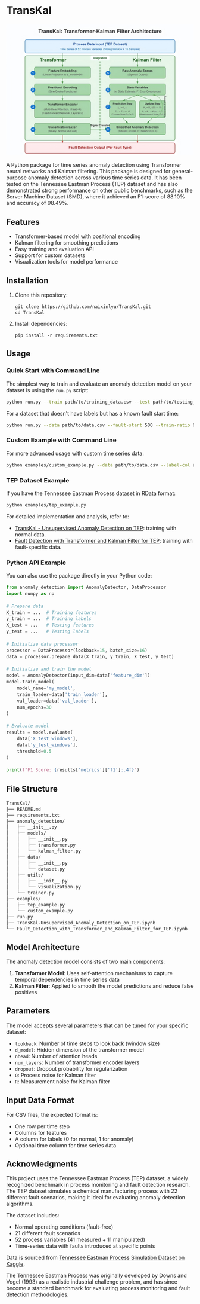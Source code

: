 # TransKal

![Image Description](transkal-model-architecture.jpg)

A Python package for time series anomaly detection using Transformer neural networks and Kalman filtering. This package is designed for general-purpose anomaly detection across various time series data. It has been tested on the Tennessee Eastman Process (TEP) dataset and has also demonstrated strong performance on other public benchmarks, such as the Server Machine Dataset (SMD), where it achieved an F1-score of 88.10% and accuracy of 98.49%.

## Features

- Transformer-based model with positional encoding
- Kalman filtering for smoothing predictions
- Easy training and evaluation API
- Support for custom datasets
- Visualization tools for model performance

## Installation

1. Clone this repository:
   ```
   git clone https://github.com/naixinlyu/TransKal.git
   cd TransKal
   ```

2. Install dependencies:
   ```
   pip install -r requirements.txt
   ```

## Usage

### Quick Start with Command Line

The simplest way to train and evaluate an anomaly detection model on your dataset is using the `run.py` script:

```bash
python run.py --train path/to/training_data.csv --test path/to/testing_data.csv --label-col label
```

For a dataset that doesn't have labels but has a known fault start time:

```bash
python run.py --data path/to/data.csv --fault-start 500 --train-ratio 0.7
```

### Custom Example with Command Line

For more advanced usage with custom time series data:

```bash
python examples/custom_example.py --data path/to/data.csv --label-col anomaly --time-col timestamp --feature-cols "feature1,feature2,feature3" --lookback 20 --epochs 50
```

### TEP Dataset Example

If you have the Tennessee Eastman Process dataset in RData format:

```bash
python examples/tep_example.py
```

For detailed implementation and analysis, refer to:

- [TransKal - Unsupervised Anomaly Detection on TEP](TransKal-Unsupervised_Anomaly_Detection_on_TEP.ipynb): training with normal data.
- [Fault Detection with Transformer and Kalman Filter for TEP](Fault_Detection_with_Transformer_and_Kalman_Filter_for_TEP.ipynb): training with fault-specific data.

### Python API Example

You can also use the package directly in your Python code:

```python
from anomaly_detection import AnomalyDetector, DataProcessor
import numpy as np

# Prepare data
X_train = ...  # Training features
y_train = ...  # Training labels
X_test = ...   # Testing features
y_test = ...   # Testing labels

# Initialize data processor
processor = DataProcessor(lookback=15, batch_size=16)
data = processor.prepare_data(X_train, y_train, X_test, y_test)

# Initialize and train the model
model = AnomalyDetector(input_dim=data['feature_dim'])
model.train_model(
    model_name='my_model',
    train_loader=data['train_loader'],
    val_loader=data['val_loader'],
    num_epochs=30
)

# Evaluate model
results = model.evaluate(
    data['X_test_windows'],
    data['y_test_windows'],
    threshold=0.5
)

print(f"F1 Score: {results['metrics']['f1']:.4f}")
```

## File Structure

```
TransKal/
├── README.md
├── requirements.txt
├── anomaly_detection/
│   ├── __init__.py
│   ├── models/
│   │   ├── __init__.py
│   │   ├── transformer.py
│   │   └── kalman_filter.py
│   ├── data/
│   │   ├── __init__.py
│   │   └── dataset.py
│   ├── utils/
│   │   ├── __init__.py
│   │   └── visualization.py
│   └── trainer.py
├── examples/
│   ├── tep_example.py
│   └── custom_example.py
├── run.py
├── TransKal-Unsupervised_Anomaly_Detection_on_TEP.ipynb
└── Fault_Detection_with_Transformer_and_Kalman_Filter_for_TEP.ipynb
```

## Model Architecture

The anomaly detection model consists of two main components:

1. **Transformer Model**: Uses self-attention mechanisms to capture temporal dependencies in time series data
2. **Kalman Filter**: Applied to smooth the model predictions and reduce false positives

## Parameters

The model accepts several parameters that can be tuned for your specific dataset:

- `lookback`: Number of time steps to look back (window size)
- `d_model`: Hidden dimension of the transformer model
- `nhead`: Number of attention heads
- `num_layers`: Number of transformer encoder layers
- `dropout`: Dropout probability for regularization
- `Q`: Process noise for Kalman filter
- `R`: Measurement noise for Kalman filter

## Input Data Format

For CSV files, the expected format is:

- One row per time step
- Columns for features
- A column for labels (0 for normal, 1 for anomaly)
- Optional time column for time series data

## Acknowledgments

This project uses the Tennessee Eastman Process (TEP) dataset, a widely recognized benchmark in process monitoring and fault detection research. The TEP dataset simulates a chemical manufacturing process with 22 different fault scenarios, making it ideal for evaluating anomaly detection algorithms.

The dataset includes:
- Normal operating conditions (fault-free)
- 21 different fault scenarios
- 52 process variables (41 measured + 11 manipulated)
- Time-series data with faults introduced at specific points

Data is sourced from [Tennessee Eastman Process Simulation Dataset on Kaggle](https://www.kaggle.com/datasets/averkij/tennessee-eastman-process-simulation-dataset).

The Tennessee Eastman Process was originally developed by Downs and Vogel (1993) as a realistic industrial challenge problem, and has since become a standard benchmark for evaluating process monitoring and fault detection methodologies.
